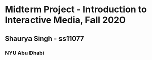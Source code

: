 # Midterm Project - Introduction to Interactive Media, Fall 2020
## Shaurya Singh - ss11077
### NYU Abu Dhabi 
